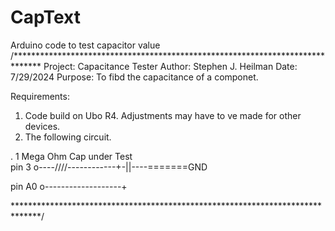 # CapText
Arduino code to test capacitor value
/******************************************************************************
Project: Capacitance Tester
Author: Stephen J. Heilman
Date: 7/29/2024
Purpose: To fibd the capacitance of a componet.

Requirements: 
1) Code build on Ubo R4. Adjustments may have to ve made for other devices.
2) The following circuit.

.        1 Mega Ohm  Cap under Test  
pin 3  o----/\/\/\/\------------+-||----=======GND

pin A0 o-------------------+

******************************************************************************/
